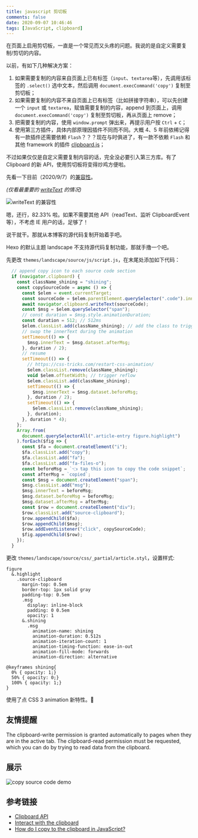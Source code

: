 ```yaml
---
title: javascript 剪切板
comments: false
date: 2020-09-07 10:46:46
tags: [JavaScript, clipboard]
---
```


在页面上启用剪切板，一直是一个常见而又头疼的问题。我说的是自定义需要复制/剪切的内容。

以前，有如下几种解决方案：

1. 如果需要复制的内容来自页面上已有标签（`input`、`textarea`等），先调用该标签的 `.select()` 选中文本，然后调用 `document.execCommand('copy')` 复制至剪切板；
2. 如果需要复制的内容不来自页面上已有标签（比如拼接字符串），可以先创建一个 `input` 或 `textarea`，赋值需要复制的内容，append 到页面上，调用 `document.execCommand('copy')` 复制至剪切板，再从页面上 remove；
3. 把需要复制的内容，使用 `window.prompt` 弹出来，再提示用户按 `Ctrl` + `C`；
4. 使用第三方插件，具体内部原理因插件不同而不同。大概 4、5 年前依稀记得有一款插件还需要依赖 `Flash`？？？现在与时俱进了，有一款不依赖 `Flash` 和其他 framework 的插件 [clipboard.js](https://clipboardjs.com/)；

不过如果仅仅是自定义需要复制内容的话，完全没必要引入第三方库。有了 Clipboard 的新 API，使用剪切板将变得炒鸡方便啦。

先看一下目前（2020/9/7）的[兼容性](https://caniuse.com/?search=clipboard)。

*(仅看最重要的 [writeText](https://developer.mozilla.org/en-US/docs/Web/API/Clipboard/writeText) 的情况)*

![`writeText` 的兼容性](/images/javascript-clipboard-API/writeText%20compatibility.PNG)

嗯，还行，82.33% 啦。如果不需要其他 API（readText、监听 ClipboardEvent 等），不考虑 IE 用户的话，足够了！

说干就干。那就从本博客的源代码复制开始着手吧。

Hexo 的默认主题 landscape 不支持源代码复制功能，那就手撸一个吧。

先更改 `themes/landscape/source/js/script.js`，在末尾处添加如下代码：

``` js
  // append copy icon to each source code section
  if (navigator.clipboard) {
    const className_shining = "shining";
    const copySourceCode = async () => {
      const $elem = event.currentTarget;
      const sourceCode = $elem.parentElement.querySelector(".code").innerText;
      await navigator.clipboard.writeText(sourceCode);
      const $msg = $elem.querySelector("span");
      // const duration = $msg.style.animationDuration;
      const duration = 512; // 512ms
      $elem.classList.add(className_shining); // add the class to trigger the animation
      // swap the innerText during the animation
      setTimeout(() => {
        $msg.innerText = $msg.dataset.afterMsg;
      }, duration / 2);
      // resume
      setTimeout(() => {
        // https://css-tricks.com/restart-css-animation/
        $elem.classList.remove(className_shining);
        void $elem.offsetWidth; // trigger reflow
        $elem.classList.add(className_shining);
        setTimeout(() => {
          $msg.innerText = $msg.dataset.beforeMsg;
        }, duration / 2);
        setTimeout(() => {
          $elem.classList.remove(className_shining);
        }, duration);
      }, duration * 4);
    };
    Array.from(
      document.querySelectorAll(".article-entry figure.highlight")
    ).forEach($fig => {
      const $fa = document.createElement("i");
      $fa.classList.add("copy");
      $fa.classList.add("fa");
      $fa.classList.add("fa-files-o");
      const beforeMsg = `👈 tap this icon to copy the code snippet`;
      const afterMsg = `copied`;
      const $msg = document.createElement("span");
      $msg.classList.add("msg");
      $msg.innerText = beforeMsg;
      $msg.dataset.beforeMsg = beforeMsg;
      $msg.dataset.afterMsg = afterMsg;
      const $row = document.createElement("div");
      $row.classList.add("source-clipboard");
      $row.appendChild($fa);
      $row.appendChild($msg);
      $row.addEventListener("click", copySourceCode);
      $fig.appendChild($row);
    });
  }
```

更改 `themes/landscape/source/css/_partial/article.styl`，设置样式:

``` styl
figure
  &.highlight
    .source-clipboard
      margin-top: 0.5em
      border-top: 1px solid gray
      padding-top: 0.5em
      .msg
        display: inline-block
        padding: 0 0.5em
        opacity: 1
      &.shining
        .msg
          animation-name: shining 
          animation-duration: 0.512s
          animation-iteration-count: 1
          animation-timing-function: ease-in-out
          animation-fill-mode: forwards
          animation-direction: alternative

@keyframes shining{
  0% { opacity: 1;}
  50% { opacity: 0;}
  100% { opacity: 1;}
}
```

使用了点 CSS 3 animation 新特性。🙂

## 友情提醒

The clipboard-write permission is granted automatically to pages when they are in the active tab. The clipboard-read permission must be requested, which you can do by trying to read data from the clipboard.

## 展示

![copy source code demo](/images/javascript-clipboard-API/demo.gif)

## 参考链接

- [Clipboard API](https://developer.mozilla.org/en-US/docs/Web/API/Clipboard_API)
- [Interact with the clipboard](https://developer.mozilla.org/en-US/docs/Mozilla/Add-ons/WebExtensions/Interact_with_the_clipboard)
- [How do I copy to the clipboard in JavaScript?](https://stackoverflow.com/questions/400212/how-do-i-copy-to-the-clipboard-in-javascript)
